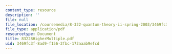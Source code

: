 ```yaml
---
content_type: resource
description: ''
file: null
file_location: /coursemedia/8-322-quantum-theory-ii-spring-2003/3469fc3f8ad9f1562fbc172aaab9efcd_83228HigherMultiple.pdf
file_type: application/pdf
resourcetype: Document
title: 83228HigherMultiple.pdf
uid: 3469fc3f-8ad9-f156-2fbc-172aaab9efcd
---
```

